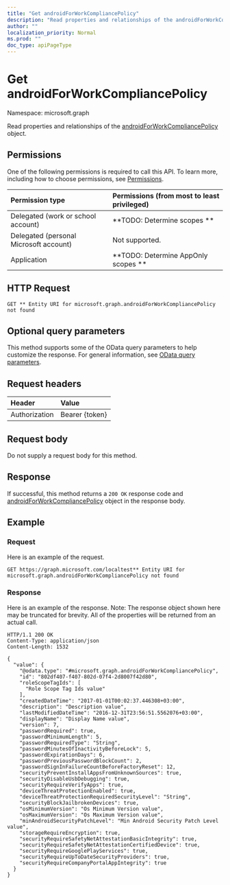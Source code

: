 ```yaml
---
title: "Get androidForWorkCompliancePolicy"
description: "Read properties and relationships of the androidForWorkCompliancePolicy object."
author: ""
localization_priority: Normal
ms.prod: ""
doc_type: apiPageType
---
```


# Get androidForWorkCompliancePolicy

Namespace: microsoft.graph

Read properties and relationships of the [androidForWorkCompliancePolicy](../resources/androidforworkcompliancepolicy.md) object.

## Permissions
One of the following permissions is required to call this API. To learn more, including how to choose permissions, see [Permissions](/concepts/permissions-reference.md).

|Permission type|Permissions (from most to least privileged)|
|:---|:---|
|Delegated (work or school account)|**TODO: Determine scopes **|
|Delegated (personal Microsoft account)|Not supported.|
|Application|**TODO: Determine AppOnly scopes **|

## HTTP Request
<!-- {
  "blockType": "ignored"
}
-->
``` http
GET ** Entity URI for microsoft.graph.androidForWorkCompliancePolicy not found
```

## Optional query parameters
This method supports some of the OData query parameters to help customize the response. For general information, see [OData query parameters](/graph/query-parameters).

## Request headers
|Header|Value|
|:---|:---|
|Authorization|Bearer {token}|

## Request body
Do not supply a request body for this method.

## Response
If successful, this method returns a `200 OK` response code and [androidForWorkCompliancePolicy](../resources/androidforworkcompliancepolicy.md) object in the response body.

## Example

### Request
Here is an example of the request.
<!-- {
  "blockType": "request",
  "name": "get_androidforworkcompliancepolicy"
}
-->
``` http
GET https://graph.microsoft.com/localtest** Entity URI for microsoft.graph.androidForWorkCompliancePolicy not found
```

### Response
Here is an example of the response. Note: The response object shown here may be truncated for brevity. All of the properties will be returned from an actual call.
<!-- {
  "blockType": "response",
  "truncated": true,
  "@odata.type": "microsoft.graph.androidForWorkCompliancePolicy"
}
-->
``` http
HTTP/1.1 200 OK
Content-Type: application/json
Content-Length: 1532

{
  "value": {
    "@odata.type": "#microsoft.graph.androidForWorkCompliancePolicy",
    "id": "802df407-f407-802d-07f4-2d8007f42d80",
    "roleScopeTagIds": [
      "Role Scope Tag Ids value"
    ],
    "createdDateTime": "2017-01-01T00:02:37.446308+03:00",
    "description": "Description value",
    "lastModifiedDateTime": "2016-12-31T23:56:51.5562076+03:00",
    "displayName": "Display Name value",
    "version": 7,
    "passwordRequired": true,
    "passwordMinimumLength": 5,
    "passwordRequiredType": "String",
    "passwordMinutesOfInactivityBeforeLock": 5,
    "passwordExpirationDays": 6,
    "passwordPreviousPasswordBlockCount": 2,
    "passwordSignInFailureCountBeforeFactoryReset": 12,
    "securityPreventInstallAppsFromUnknownSources": true,
    "securityDisableUsbDebugging": true,
    "securityRequireVerifyApps": true,
    "deviceThreatProtectionEnabled": true,
    "deviceThreatProtectionRequiredSecurityLevel": "String",
    "securityBlockJailbrokenDevices": true,
    "osMinimumVersion": "Os Minimum Version value",
    "osMaximumVersion": "Os Maximum Version value",
    "minAndroidSecurityPatchLevel": "Min Android Security Patch Level value",
    "storageRequireEncryption": true,
    "securityRequireSafetyNetAttestationBasicIntegrity": true,
    "securityRequireSafetyNetAttestationCertifiedDevice": true,
    "securityRequireGooglePlayServices": true,
    "securityRequireUpToDateSecurityProviders": true,
    "securityRequireCompanyPortalAppIntegrity": true
  }
}
```


